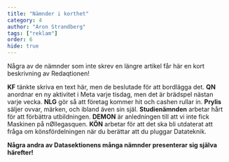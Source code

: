 ```yaml
---
title: "Nämnder i korthet"
category: 4
author: "Aron Strandberg"
tags: ["reklam"]
order: 6
hide: true
---
```


Några av de nämnder som inte skrev en längre artikel får här en kort beskrivning av Redaqtionen!

**KF** tänkte skriva en text här, men de beslutade för att bordlägga det.
**QN** anordnar en ny aktivitet i Meta varje tisdag, men det är brädspel nästan varje vecka.
**NLG** gör så att företag kommer hit och cashen rullar in.
**Prylis** säljer ovvar, märken, och ibland även sin själ.
**Studienämnden** arbetar hårt för att förbättra utbildningen.
**DEMON** är anledningen till att vi inte fick Maskinen på nØllegasquen.
**KÖN** arbetar för att det ska bli utdaterat att fråga om könsfördelningen när du berättar att du pluggar Datateknik.

**Några andra av Datasektionens många nämnder presenterar sig själva härefter!**
